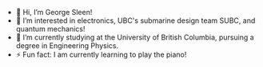 - 👋 Hi, I’m George Sleen!
- 👀 I’m interested in electronics, UBC's submarine design team SUBC, and quantum mechanics!
- 🌱 I’m currently studying at the University of British Columbia, pursuing a degree in Engineering Physics.
- ⚡ Fun fact: I am currently learning to play the piano!

<!---
georgeSleen/georgeSleen is a ✨ special ✨ repository because its `README.md` (this file) appears on your GitHub profile.
You can click the Preview link to take a look at your changes.
--->
